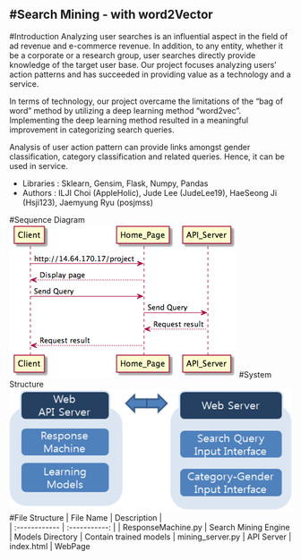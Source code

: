 #**Search Mining - with word2Vector**
-------------------------
#Introduction
Analyzing user searches is an influential aspect in the field of ad revenue and e-commerce revenue. In addition, to any entity, whether it be a corporate or a research group, user searches directly provide knowledge of the target user base. Our project focuses analyzing users’ action patterns and has succeeded in providing value as a technology and a service.

In terms of technology, our project overcame the limitations of the “bag of word” method by utilizing a deep learning method “word2vec”. Implementing the deep learning method resulted in a meaningful improvement in categorizing search queries.

Analysis of user action pattern can provide links amongst gender classification, category classification and related queries. Hence, it can be used in service.

- Libraries : Sklearn, Gensim, Flask, Numpy, Pandas
- Authors : ILJI Choi (AppleHolic), Jude Lee (JudeLee19), HaeSeong Ji (Hsji123), Jaemyung Ryu (posjmss)

#Sequence Diagram
![Sequence_Diagram](./SequenceDiagram.png)
#System Structure
![System_Structur](./SystemStructure.png)
#File Structure
| File Name  | Description |         
| :------------ | :-----------: |
| ResponseMachine.py     |  Search Mining Engine
| Models Directory     |  Contain trained models
| mining_server.py     |   API Server
| index.html     |   WebPage





